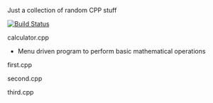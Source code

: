 Just a collection of random CPP stuff

[![Build Status](https://travis-ci.org/akhilnarang/CPP.svg?branch=master)](https://travis-ci.org/akhilnarang/CPP)

calculator.cpp
 * Menu driven program to perform basic mathematical operations

first.cpp

second.cpp

third.cpp

